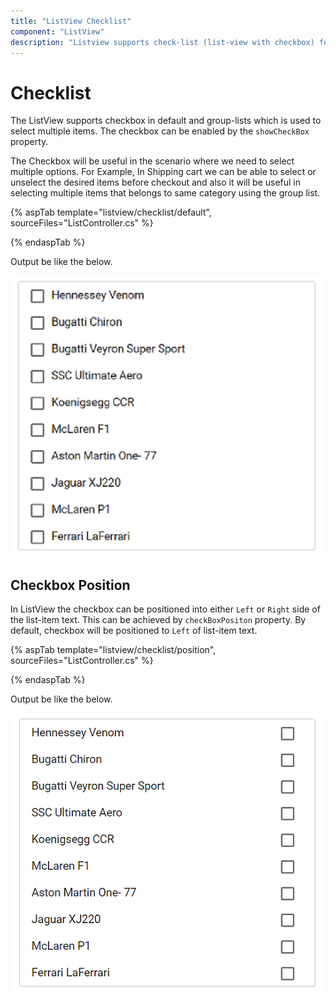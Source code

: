 ```yaml
---
title: "ListView Checklist"
component: "ListView"
description: "Listview supports check-list (list-view with checkbox) feature to select single or multiple list items."
---
```


# Checklist

The ListView supports checkbox in default and group-lists which is used to select multiple items.
The checkbox can be enabled by the `showCheckBox` property.

The Checkbox will be useful in the scenario where we need to select multiple options. For Example,
In Shipping cart we can be able to select or unselect the desired items before checkout and also
it will be useful in selecting multiple items that belongs to same category using the group list.

{% aspTab template="listview/checklist/default", sourceFiles="ListController.cs" %}

{% endaspTab %}

Output be like the below.

![ASP .NET Core ListView - CheckList Sample](./images/checklist.png)

## Checkbox Position

In ListView the checkbox can be positioned into either `Left` or `Right` side of the list-item text.
This can be achieved by `checkBoxPositon` property. By default, checkbox will be positioned to `Left` of list-item text.

{% aspTab template="listview/checklist/position", sourceFiles="ListController.cs" %}

{% endaspTab %}

Output be like the below.

![ASP .NET Core ListView - CheckBox Position](./images/checkbox-position.png)